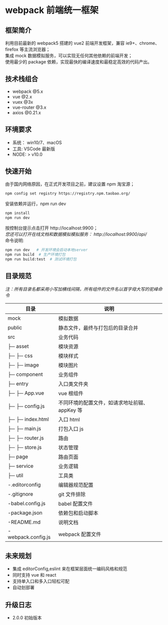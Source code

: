 # webpack 前端统一框架

## 框架简介

利用目前最新的 webpack5 搭建的 vue2 前端开发框架，兼容 ie9+、chrome、firefox 等主流浏览器；  
集成 mock 数据模拟服务，可以实现无任何其他依赖的前端开发；  
使用最少的 package 依赖，实现最快的编译速度和最稳定高效的代码产出。

## 技术栈组合

- webpack @5.x
- vue @2.x
- vuex @3x
- vue-router @3.x
- axios @0.21.x

## 环境要求

- 系统： win10/7、macOS
- 工具: VSCode 最新版
- NODE: > v10.0

## 快速开始

由于国内网络原因，在正式开发项目之前，建议设置 npm 淘宝源；

```bash
npm config set registry https://registry.npm.taobao.org/
```

安装依赖并运行，npm run dev

```bash
npm install
npm run dev
```

按控制台提示点击打开 http://localhost:9900；  
 _您还可以打开在线文档和数据模拟模拟服务： http://localhost:9900/api/_  
 命令说明:

```bash
npm run dev   # 开发环境会启动本地server
npm run build  # 生产环境打包
npm run build:test  # 测试环境打包
```

## 目录规范

_注：所有目录名都采用小写加横线间隔，所有组件的文件名以首字母大写的驼峰命令_

| 目录               | 说明                                          |
| ------------------ | --------------------------------------------- |
| mock               | 模拟数据                                      |
| public             | 静态文件，最终与打包后的目录合并              |
| src                | 业务代码                                      |
| ├─ asset           | 模块资源                                      |
| ├─ ├─ css          | 模块样式                                      |
| ├─ ├─ image        | 模块图片                                      |
| ├─ component       | 业务组件                                      |
| ├─ entry           | 入口类文件夹                                  |
| ├─ ├─ App.vue      | vue 根组件                                    |
| ├─ ├─ config.js    | 不同环境的配置文件，如请求地址前辍、appKey 等 |
| ├─ ├─ index.html   | 入口 html                                     |
| ├─ ├─ main.js      | 打包入口 js                                   |
| ├─ ├─ router.js    | 路由                                          |
| ├─ ├─ store.js     | 状态管理                                      |
| ├─ page            | 路由页面                                      |
| ├─ service         | 业务逻辑                                      |
| ├─ util            | 工具类                                        |
| -.editorconfig     | 编辑器规范配置                                |
| -.gitignore        | git 文件排除                                  |
| -babel.config.js   | babel 配置文件                                |
| -package.json      | 依赖包和启动脚本                              |
| -README.md         | 说明文档                                      |
| -webpack.config.js | webpack 配置文件                              |

## 未来规划

- 集成 editorConfig,eslint 来在框架层面统一编码风格和规范
- 同时支持 vue 和 react
- 支持单入口和多入口轻松可配
- 自动划部署

## 升级日志

- 2.0.0 初始版本
